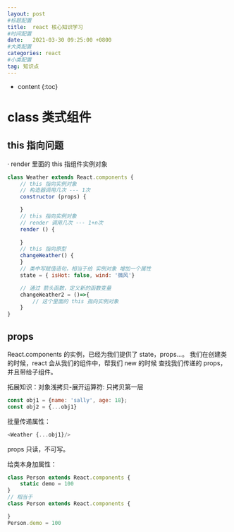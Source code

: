 ```yaml
---
layout: post
#标题配置
title:  react 核心知识学习
#时间配置
date:   2021-03-30 09:25:00 +0800
#大类配置
categories: react
#小类配置
tag: 知识点
---
```


* content
{:toc}

class 类式组件
========

this 指向问题
-----

· render 里面的 this 指组件实例对象

```js
class Weather extends React.components {
    // this 指向实例对象
    // 构造器调用几次 --- 1次
    constructor (props) {

    }
    // this 指向实例对象
    // render 调用几次 --- 1+n次
    render () {
    
    }
    // this 指向原型
    changeWeather() {
    }
    // 类中写赋值语句，相当于给 实例对象 增加一个属性
    state = { isHot: false, wind: '微风'}

    // 通过 箭头函数，定义新的函数变量
    changeWeather2 = ()=>{
        // 这个里面的 this 指向实例对象
    }
}

```

props
----
React.components 的实例，已经为我们提供了 state，props...。
我们在创建类的时候，react 会从我们的组件中，帮我们 new 的时候 查找我们传递的 props，并且带给子组件。

拓展知识：对象浅拷贝-展开运算符: 只拷贝第一层
```js
const obj1 = {name: 'sally', age: 18};
const obj2 = {...obj1}
```

批量传递属性：
```js
<Weather {...obj1}/>
```


props 只读，不可写。

给类本身加属性：
```js
class Person extends React.components {
    static demo = 100
}
// 相当于
class Person extends React.components {

}
Person.demo = 100
```
